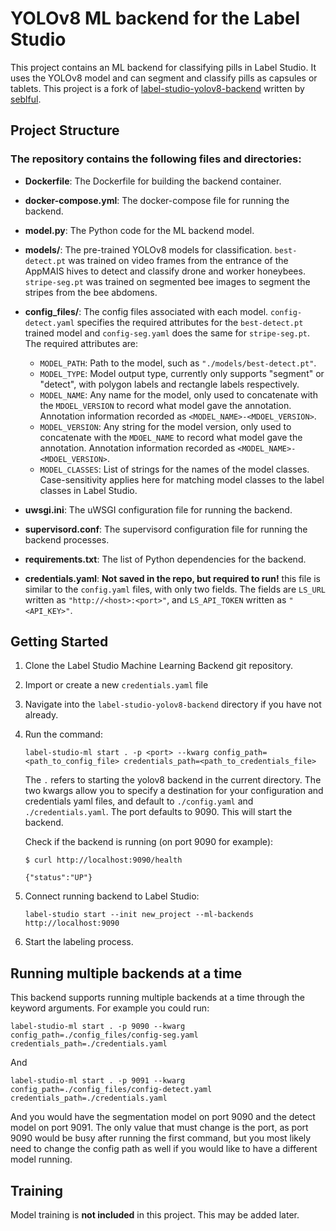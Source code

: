 # YOLOv8 ML backend for the Label Studio

This project contains an ML backend for classifying pills in Label Studio. It uses the YOLOv8 model and can segment and classify pills as capsules or tablets. This project is a fork of [label-studio-yolov8-backend](https://github.com/seblful/label-studio-yolov8-backend) written by [seblful](https://github.com/seblful). 

## Project Structure
### The repository contains the following files and directories:

- **Dockerfile**: The Dockerfile for building the backend container.

- **docker-compose.yml**: The docker-compose file for running the backend.

- **model.py**: The Python code for the ML backend model.

- **models/**: The pre-trained YOLOv8 models for classification. `best-detect.pt` was trained on video frames from the entrance of the AppMAIS hives to detect and classify drone and worker honeybees. `stripe-seg.pt` was trained on segmented bee images to segment the stripes from the bee abdomens.

- **config_files/**: The config files associated with each model. `config-detect.yaml` specifies the required attributes for the `best-detect.pt` trained model and `config-seg.yaml` does the same for `stripe-seg.pt`. The required attributes are:
    - `MODEL_PATH`: Path to the model, such as `"./models/best-detect.pt"`.
    - `MODEL_TYPE`: Model output type, currently only supports "segment" or "detect", with polygon labels and rectangle labels respectively.
    - `MODEL_NAME`: Any name for the model, only used to concatenate with the `MDOEL_VERSION` to record what model gave the annotation. Annotation information recorded as `<MODEL_NAME>-<MDOEL_VERSION>`.
    - `MODEL_VERSION`: Any string for the model version, only used to concatenate with the `MDOEL_NAME` to record what model gave the annotation. Annotation information recorded as `<MODEL_NAME>-<MDOEL_VERSION>`.
    - `MODEL_CLASSES`: List of strings for the names of the model classes. Case-sensitivity applies here for matching model classes to the label classes in Label Studio.

- **uwsgi.ini**: The uWSGI configuration file for running the backend.

- **supervisord.conf**: The supervisord configuration file for running the backend processes.

- **requirements.txt**: The list of Python dependencies for the backend.

- **credentials.yaml**: **Not saved in the repo, but required to run!** this file is similar to the `config.yaml` files, with only two fields. The fields are `LS_URL` written as `"http://<host>:<port>"`, and `LS_API_TOKEN` written as `"<API_KEY>"`. 


## Getting Started
1. Clone the Label Studio Machine Learning Backend git repository. 

2. Import or create a new `credentials.yaml` file

3. Navigate into the `label-studio-yolov8-backend` directory if you have not already.

4. Run the command:
   
    ```label-studio-ml start . -p <port> --kwarg config_path=<path_to_config_file> credentials_path=<path_to_credentials_file>```
   
    The `.` refers to starting the yolov8 backend in the current directory. The two kwargs allow you to specify a destination for your configuration and credentials yaml files, and default to `./config.yaml` and `./credentials.yaml`. The port defaults to 9090. This will start the backend.

    Check if the backend is running (on port 9090 for example):

    ```$ curl http://localhost:9090/health```

    ```{"status":"UP"}```

5. Connect running backend to Label Studio:

    ```label-studio start --init new_project --ml-backends http://localhost:9090```

5. Start the labeling process.

## Running multiple backends at a time

This backend supports running multiple backends at a time through the keyword arguments. For example you could run:

```label-studio-ml start . -p 9090 --kwarg config_path=./config_files/config-seg.yaml credentials_path=./credentials.yaml```

And

```label-studio-ml start . -p 9091 --kwarg config_path=./config_files/config-detect.yaml credentials_path=./credentials.yaml```

And you would have the segmentation model on port 9090 and the detect model on port 9091. The only value that must change is the port, as port 9090 would be busy after running the first command, but you most likely need to change the config path as well if you would like to have a different model running.


## Training
Model training is **not included** in this project. This may be added later.
